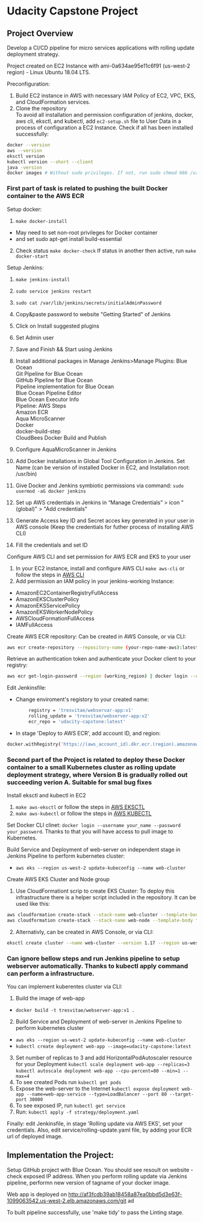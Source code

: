 
# Udacity Capstone Project 

## Project Overview

Develop a CI/CD pipeline for micro services applications with rolling update deployment strategy. 

Project created on EC2 Instance with ami-0a634ae95e11c6f91 (us-west-2 region) - Linux Ubuntu 18.04 LTS.

Preconfiguration:
1. Build EC2 instance in AWS with necessary IAM Policy of EC2, VPC, EKS, and CloudFormation services.
2. Clone the repository  
To avoid all installation and permission configuration of jenkins, docker, aws cli, eksctl, and kubectl, add `ec2-setup.sh` file to User Data in a process of configuration a EC2 Instance. Check if all has been installed successfully:  
```bash
docker --version
aws --version
eksctl version
kubectl version --short --client
java -version
docker images # Without sudo privileges. If not, run sudo chmod 666 /var/run/docker.sock
```  

### First part of task is related to pushing the built Docker container to the AWS ECR  

Setup docker:
1. `make docker-install`
* May need to set non-root privileges for Docker container
* and set sudo apt-get install build-essential
2. Check status `make docker-check`
If status in another then active, run `make docker-start`  

Setup Jenkins:
1. `make jenkins-install`
2. `sudo service jenkins restart`
3. `sudo cat /var/lib/jenkins/secrets/initialAdminPassword`
4. Copy&paste password to website "Getting Started" of Jenkins
5. Click on Install suggested plugins
6. Set Admin user
7. Save and Finish && Start using Jenkins
8. Install additional packages in Manage Jenkins>Manage Plugins: 
Blue Ocean   
Git Pipeline for Blue Ocean  
GitHub Pipeline for Blue Ocean  
Pipeline implementation for Blue Ocean  
Blue Ocean Pipeline Editor  
Blue Ocean Executor Info  
Pipeline: AWS Steps  
Amazon ECR  
Aqua MicroScanner  
Docker  
docker-build-step  
CloudBees Docker Build and Publish  

10. Configure AquaMicroScanner in Jenkins
11. Add Docker installations in Global Tool Configuration in Jenkins. Set Name (can be version of installed Docker in EC2, and Installation root: /usr/bin)
12. Give Docker and Jenkins symbiotic permissions via command: `sudo usermod -aG docker jenkins`
13. Set up AWS credentials in Jenkins in “Manage Credentials” > icon "(global)" > "Add credentials"
14. Generate Access key ID and Secret acces key generated in your user in AWS console (Keep the credentials for futher process of installing AWS CLI)
15. Fill the credentials and set ID  

Configure AWS CLI and set permission for AWS ECR and EKS to your user
1. In your EC2 instance, install and configure AWS CLI `make aws-cli` or follow the steps in [AWS CLI](https://docs.aws.amazon.com/cli/latest/userguide/cli-chap-install.html)
2. Add permission an IAM policy in your jenkins-working Instance: 
* AmazonEC2ContainerRegistryFullAccess
* AmazonEKSClusterPolicy
* AmazonEKSServicePolicy
* AmazonEKSWorkerNodePolicy
* AWSCloudFormationFullAccess
* IAMFullAccess  

Create AWS ECR repository:
Can be created in AWS Console, or via CLI:
```bash
aws ecr create-repository --repository-name (your-repo-name-aws):latest
```  

Retrieve an authentication token and authenticate your Docker client to your registry:
```bash
aws ecr get-login-password --region (working_region) | docker login --username AWS --password-stdin (aws_account_id).dkr.ecr.(region).amazonaws.com
```  

Edit Jenkinsfile:
* Change enviroment's registory to your created name:
```bash
        registry = 'tresvitae/webservar-app:v1'
        rolling_update = 'tresvitae/webserver-app:v2'
        ecr_repo = 'udacity-capstone:latest'
```  

* In stage 'Deploy to AWS ECR', add account ID, and region:
```bash
docker.withRegistry('https://(aws_account_id).dkr.ecr.(region).amazonaws.com/' + registry, 'ecr:region:(aws-credential-id)) { docker.image(your-repo-name-aws).push($BUILD_NUMBER) }
```  

### Second part of the Project is related to deploy these Docker container to a small Kubernetes cluster as rolling update deployment strategy, where Version B is gradually rolled out succeeding verion A. Suitable for smal bug fixes  

Install eksctl and kubectl in EC2
1. `make aws-eksctl` or follow the steps in [AWS EKSCTL](https://docs.aws.amazon.com/eks/latest/userguide/getting-started-eksctl.html)
2. `make aws-kubectl` or follow the steps in [AWS KUBECTL](https://docs.aws.amazon.com/eks/latest/userguide/getting-started-eksctl.html)  

Set Docker CLI clinet: `docker login --username your_name --password your_password`. Thanks to that you will have access to pull image to Kubernetes.

Build Service and Deployment of web-server on independent stage in Jenkins Pipeline to perform kubernetes cluster:
* `aws eks --region us-west-2 update-kubeconfig --name web-cluster`

Create AWS EKS Cluster and Node group
1. Use CloudFormationt scrip to create EKS Cluster:
To deploy this infrastructure there is a helper script included in the repository. It can be used like this: 
```bash
aws cloudformation create-stack --stack-name web-cluster --template-body file://strategy/eks-cluster.yaml --parameters file://strategy/eks-cluster-param.json --region=us-west-2
aws cloudformation create-stack --stack-name web-node --template-body file://strategy/eks-nodegroup.yaml --parameters file://strategy/eks-nodegroup-param.json --region=us-west-2
```  
2. Alternativly, can be created in AWS Console, or via CLI:
```bash
eksctl create cluster --name web-cluster --version 1.17 --region us-west-2 --nodegroup-name web-node --node-type t2.micro --nodes 3 --nodes-min 1 --nodes-max 4 --managed
```  
### Can ignore bellow steps and run Jenkins pipeline to setup webserver automatically. Thanks to kubectl apply command can perform a infrastructure.   
You can implement kuberentes cluster via CLI:
1. Build the image of web-app
* `docker build -t tresvitae/webserver-app:v1 .`
2. Build Service and Deployment of web-server in Jenkins Pipeline to perform kubernetes cluster
* `aws eks --region us-west-2 update-kubeconfig --name web-cluster`
* `kubectl create deployment web-app --image=udacity-capstone:latest`
3. Set number of replicas to 3 and add HorizontalPodAutoscaler resource for your Deployment
`kubectl scale deployment web-app --replicas=3`
`kubectl autoscale deployment web-app --cpu-percent=80 --min=1 --max=4`
4. To see created Pods run `kubectl get pods`
5. Expose the web-server to the Internet
`kubectl expose deployment web-app --name=web-app-service --type=LoadBalancer --port 80 --target-port 30000`
6. To see exposed IP, run `kubectl get service`  
7. Run: `kubectl apply -f strategy/deployment.yaml`  
  
    
Finally: edit Jenkinsfile, in stage 'Rolling update via AWS EKS', set your credentials.
Also, edit service/rolling-update.yaml file, by adding your ECR url of deployed image.  
  
## Implementation the Project:  
Setup GitHub project with Blue Ocean. You should see resoult on website - check exposed IP address.
When you perform rolling update via Jenkins pipeline, performn new version of tagname of your docker image.  


Web app is deployed on http://af3fcdb39ab18458a87ea0bbd5d3e63f-1099063542.us-west-2.elb.amazonaws.com/git ad  


To built pipeline successfully, use 'make tidy' to pass the Linting stage.  

